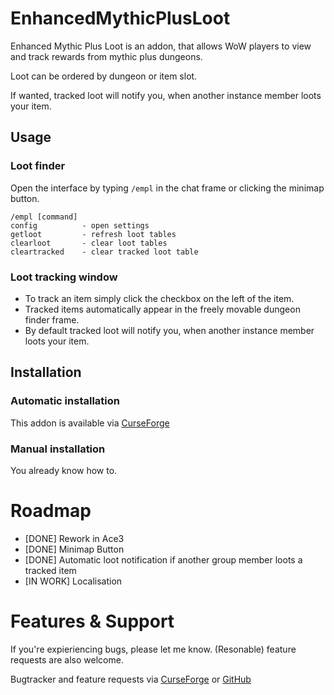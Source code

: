# EnhancedMythicPlusLoot

Enhanced Mythic Plus Loot is an addon, that allows WoW players to view and track rewards from mythic plus dungeons.

Loot can be ordered by dungeon or item slot.

If wanted, tracked loot will notify you, when another instance member loots your item.

## Usage
### Loot finder
Open the interface by typing ```/empl``` in the chat frame or clicking the minimap button.
```
/empl [command]
config          - open settings
getloot         - refresh loot tables
clearloot       - clear loot tables
cleartracked    - clear tracked loot table
```

### Loot tracking window
- To track an item simply click the checkbox on the left of the item.
- Tracked items automatically appear in the freely movable dungeon finder frame.
- By default tracked loot will notify you, when another instance member loots your item.

## Installation
### Automatic installation
This addon is available via [CurseForge](https://www.curseforge.com/wow/addons/enhanced-mythic-plus-loot)

### Manual installation
You already know how to.

# Roadmap
- [DONE] Rework in Ace3
- [DONE] Minimap Button
- [DONE] Automatic loot notification if another group member loots a tracked item
- [IN WORK] Localisation

# Features & Support
If you're expieriencing bugs, please let me know.
(Resonable) feature requests are also welcome.

Bugtracker and feature requests via [CurseForge](https://legacy.curseforge.com/wow/addons/enhanced-mythic-plus-loot/issues) or [GitHub](https://github.com/Isselbaecher/EnhancedMythicPlusLoot/issues)